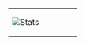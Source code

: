 <table>
<tr>
<td valign="top" style="width: 50%;">

![Stats](https://github-readme-stats.vercel.app/api?username=Matteo-stefaa&show_icons=true&theme=synthwave&count_private=true&include_all_commits=true)

</td>
</tr>
</table>
